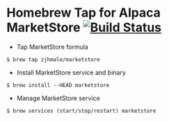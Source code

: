 # Homebrew Tap for Alpaca MarketStore [![Build Status](https://travis-ci.org/zjhmale/homebrew-marketstore.svg?branch=master)](https://travis-ci.org/zjhmale/homebrew-marketstore)

* Tap MarketStore formula

`$ brew tap zjhmale/marketstore`

* Install MarketStore service and binary

`$ brew install --HEAD marketstore`

* Manage MarketStore service

`$ brew services (start/stop/restart) marketstore`

